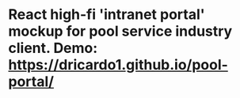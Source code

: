 # React high-fi 'intranet portal' mockup for pool service industry client. Demo: https://dricardo1.github.io/pool-portal/

